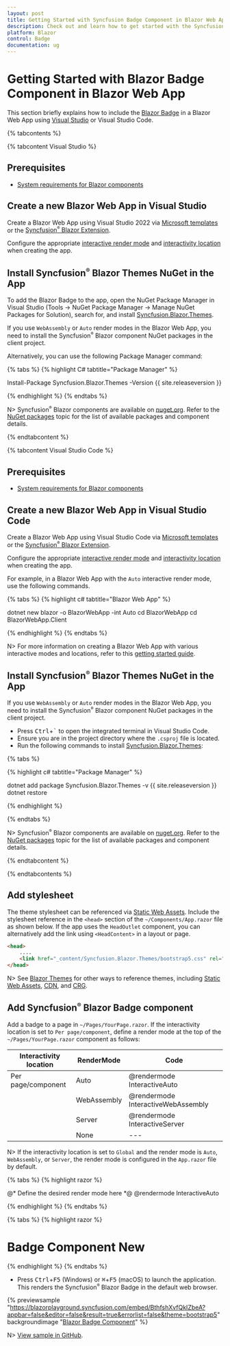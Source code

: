 ```yaml
---
layout: post
title: Getting Started with Syncfusion Badge Component in Blazor Web App
description: Check out and learn how to get started with the Syncfusion Blazor Badge component in a Blazor Web App, including installing themes, configuring render modes, and adding badges.
platform: Blazor
control: Badge
documentation: ug
---
```


# Getting Started with Blazor Badge Component in Blazor Web App

This section briefly explains how to include the [Blazor Badge](https://blazor.syncfusion.com/demos/badge/defaultfunctionalities?theme=bootstrap5) in a Blazor Web App using [Visual Studio](https://visualstudio.microsoft.com/vs/) or Visual Studio Code.

{% tabcontents %}

{% tabcontent Visual Studio %}

## Prerequisites

* [System requirements for Blazor components](https://blazor.syncfusion.com/documentation/system-requirements)

## Create a new Blazor Web App in Visual Studio

Create a Blazor Web App using Visual Studio 2022 via [Microsoft templates](https://learn.microsoft.com/en-us/aspnet/core/blazor/tooling?view=aspnetcore-8.0&pivots=vs) or the [Syncfusion<sup style="font-size:70%">&reg;</sup> Blazor Extension](https://blazor.syncfusion.com/documentation/visual-studio-integration/template-studio).

Configure the appropriate [interactive render mode](https://learn.microsoft.com/en-us/aspnet/core/blazor/components/render-modes?view=aspnetcore-8.0#render-modes) and [interactivity location](https://learn.microsoft.com/en-us/aspnet/core/blazor/tooling?view=aspnetcore-8.0&pivots=vs) when creating the app.

## Install Syncfusion<sup style="font-size:70%">&reg;</sup> Blazor Themes NuGet in the App

To add the Blazor Badge to the app, open the NuGet Package Manager in Visual Studio (Tools → NuGet Package Manager → Manage NuGet Packages for Solution), search for, and install [Syncfusion.Blazor.Themes](https://www.nuget.org/packages/Syncfusion.Blazor.Themes/).

If you use `WebAssembly` or `Auto` render modes in the Blazor Web App, you need to install the Syncfusion<sup style="font-size:70%">&reg;</sup> Blazor component NuGet packages in the client project.

Alternatively, you can use the following Package Manager command:

{% tabs %}
{% highlight C# tabtitle="Package Manager" %}

Install-Package Syncfusion.Blazor.Themes -Version {{ site.releaseversion }}

{% endhighlight %}
{% endtabs %}

N> Syncfusion<sup style="font-size:70%">&reg;</sup> Blazor components are available on [nuget.org](https://www.nuget.org/packages?q=syncfusion.blazor). Refer to the [NuGet packages](https://blazor.syncfusion.com/documentation/nuget-packages) topic for the list of available packages and component details.

{% endtabcontent %}

{% tabcontent Visual Studio Code %}

## Prerequisites

* [System requirements for Blazor components](https://blazor.syncfusion.com/documentation/system-requirements)

## Create a new Blazor Web App in Visual Studio Code

Create a Blazor Web App using Visual Studio Code via [Microsoft templates](https://learn.microsoft.com/en-us/aspnet/core/blazor/tooling?view=aspnetcore-8.0&pivots=vsc) or the [Syncfusion<sup style="font-size:70%">&reg;</sup> Blazor Extension](https://blazor.syncfusion.com/documentation/visual-studio-code-integration/create-project).

Configure the appropriate [interactive render mode](https://learn.microsoft.com/en-us/aspnet/core/blazor/components/render-modes?view=aspnetcore-8.0#render-modes) and [interactivity location](https://learn.microsoft.com/en-us/aspnet/core/blazor/tooling?view=aspnetcore-8.0&pivots=vsc) when creating the app.

For example, in a Blazor Web App with the `Auto` interactive render mode, use the following commands.

{% tabs %}
{% highlight c# tabtitle="Blazor Web App" %}

dotnet new blazor -o BlazorWebApp -int Auto
cd BlazorWebApp
cd BlazorWebApp.Client

{% endhighlight %}
{% endtabs %}

N> For more information on creating a Blazor Web App with various interactive modes and locations, refer to this [getting started guide](https://blazor.syncfusion.com/documentation/getting-started/blazor-web-app?tabcontent=visual-studio-code#render-interactive-modes).

## Install Syncfusion<sup style="font-size:70%">&reg;</sup> Blazor Themes NuGet in the App

If you use `WebAssembly` or `Auto` render modes in the Blazor Web App, you need to install the Syncfusion<sup style="font-size:70%">&reg;</sup> Blazor component NuGet packages in the client project.

* Press <kbd>Ctrl</kbd>+<kbd>`</kbd> to open the integrated terminal in Visual Studio Code.
* Ensure you are in the project directory where the `.csproj` file is located.
* Run the following commands to install [Syncfusion.Blazor.Themes](https://www.nuget.org/packages/Syncfusion.Blazor.Themes):

{% tabs %}

{% highlight c# tabtitle="Package Manager" %}

dotnet add package Syncfusion.Blazor.Themes -v {{ site.releaseversion }}
dotnet restore

{% endhighlight %}

{% endtabs %}

N> Syncfusion<sup style="font-size:70%">&reg;</sup> Blazor components are available on [nuget.org](https://www.nuget.org/packages?q=syncfusion.blazor). Refer to the [NuGet packages](https://blazor.syncfusion.com/documentation/nuget-packages) topic for the list of available packages and component details.

{% endtabcontent %}

{% endtabcontents %}

## Add stylesheet

The theme stylesheet can be referenced via [Static Web Assets](https://blazor.syncfusion.com/documentation/appearance/themes#static-web-assets). Include the stylesheet reference in the `<head>` section of the `~/Components/App.razor` file as shown below. If the app uses the `HeadOutlet` component, you can alternatively add the link using `<HeadContent>` in a layout or page.

```html
<head>
    ....
    <link href="_content/Syncfusion.Blazor.Themes/bootstrap5.css" rel="stylesheet" />
</head>
```

N> See [Blazor Themes](https://blazor.syncfusion.com/documentation/appearance/themes) for other ways to reference themes, including [Static Web Assets](https://blazor.syncfusion.com/documentation/appearance/themes#static-web-assets), [CDN](https://blazor.syncfusion.com/documentation/appearance/themes#cdn-reference), and [CRG](https://blazor.syncfusion.com/documentation/common/custom-resource-generator).

## Add Syncfusion<sup style="font-size:70%">&reg;</sup> Blazor Badge component

Add a badge to a page in `~/Pages/YourPage.razor`. If the interactivity location is set to `Per page/component`, define a render mode at the top of the `~/Pages/YourPage.razor` component as follows:

| Interactivity location | RenderMode | Code |
| --- | --- | --- |
| Per page/component | Auto | @rendermode InteractiveAuto |
|  | WebAssembly | @rendermode InteractiveWebAssembly |
|  | Server | @rendermode InteractiveServer |
|  | None | --- |

N> If the interactivity location is set to `Global` and the render mode is `Auto`, `WebAssembly`, or `Server`, the render mode is configured in the `App.razor` file by default.

{% tabs %}
{% highlight razor %}

@* Define the desired render mode here *@
@rendermode InteractiveAuto

{% endhighlight %}
{% endtabs %}

{% tabs %}
{% highlight razor %}

<h1>Badge Component <span class="e-badge e-badge-primary">New</span></h1>

{% endhighlight %}
{% endtabs %}

* Press <kbd>Ctrl</kbd>+<kbd>F5</kbd> (Windows) or <kbd>⌘</kbd>+<kbd>F5</kbd> (macOS) to launch the application. This renders the Syncfusion<sup style="font-size:70%">&reg;</sup> Blazor Badge in the default web browser.

{% previewsample "https://blazorplayground.syncfusion.com/embed/BthfshXvfQkIZbeA?appbar=false&editor=false&result=true&errorlist=false&theme=bootstrap5" backgroundimage "[Blazor Badge Component](images/blazor-badge-component.png)" %}

N> [View sample in GitHub](https://github.com/SyncfusionExamples/Blazor-Getting-Started-Examples/tree/main/Badge/BlazorWebApp).